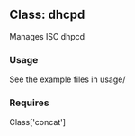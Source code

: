 ## Class: dhcpd

Manages ISC dhpcd

### Usage

See the example files in usage/

### Requires

Class['concat']
